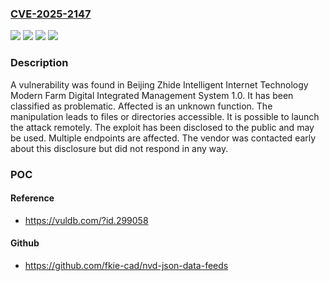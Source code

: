 ### [CVE-2025-2147](https://cve.mitre.org/cgi-bin/cvename.cgi?name=CVE-2025-2147)
![](https://img.shields.io/static/v1?label=Product&message=Modern%20Farm%20Digital%20Integrated%20Management%20System&color=blue)
![](https://img.shields.io/static/v1?label=Version&message=%3D%201.0%20&color=brighgreen)
![](https://img.shields.io/static/v1?label=Vulnerability&message=Direct%20Request&color=brighgreen)
![](https://img.shields.io/static/v1?label=Vulnerability&message=Files%20or%20Directories%20Accessible&color=brighgreen)

### Description

A vulnerability was found in Beijing Zhide Intelligent Internet Technology Modern Farm Digital Integrated Management System 1.0. It has been classified as problematic. Affected is an unknown function. The manipulation leads to files or directories accessible. It is possible to launch the attack remotely. The exploit has been disclosed to the public and may be used. Multiple endpoints are affected. The vendor was contacted early about this disclosure but did not respond in any way.

### POC

#### Reference
- https://vuldb.com/?id.299058

#### Github
- https://github.com/fkie-cad/nvd-json-data-feeds

